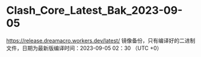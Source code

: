 # Clash_Core_Latest_Bak_2023-09-05
https://release.dreamacro.workers.dev/latest/
镜像备份，只有编译好的二进制文件，日期为最新版编译时间：2023-09-05 02：30 （UTC +0）
